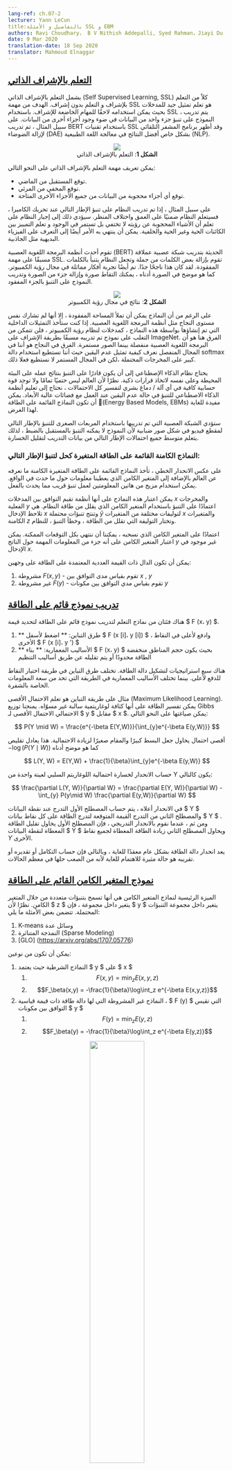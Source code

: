```yaml
---
lang-ref: ch.07-2
lecturer: Yann LeCun
title:بالتفاصيل و الأمثلة SSL و EBM
authors: Ravi Choudhary， B V Nithish Addepalli, Syed Rahman，Jiayi Du
date: 9 Mar 2020
translation-date: 18 Sep 2020
translator: Mahmoud Elnaggar
---
```



## [التعلم بالإشراف الذاتي](https://www.youtube.com/watch?v=tVwV14YkbYs&t=2683s)

يشمل التعلم بالإشراف الذاتي (Self Supervised Learning, SSL) كلاً من التعلم بلإشراف و التعلم بدون إشراف. الهدف من مهمة SSL هو تعلم تمثيل جيد للمدخلات بحيث يمكن استخدامه لاحقًا للمهام الخاضعة للإشراف. باستخدام SSL ، يتم تدريب النموذج على تنبؤ جزء واحد من البيانات في ضوء وجود أجزاء أخرى من البيانات. على سبيل المثال ، تم تدريب BERT باستخدام تقنيات SSL وقد أظهر برنامج المشفر التلقائي لإزالة الضوضاء (DAE) بشكل خاص أفضل النتائج في معالجة اللغة الطبيعية (NLP).
<center>
<img src="{{site.baseurl}}/images/week07/07-2/1_ssl.png"/><br>
<b>الشكل 1</b>: التعلم بالإشراف الذاتي
</center>

يمكن تعريف مهمة التعلم بالإشراف الذاتي على النحو التالي:
* توقع المستقبل من الماضي.
* توقع المخفي من المرئي.
* توقع أي أجزاء محجوبة من البيانات من جميع الأجزاء الأخرى المتاحة.

على سبيل المثال ، إذا تم تدريب النظام على تنبؤ الإطار التالي عند تحريك الكاميرا ، فسيتعلم النظام ضمنيًا على العمق واختلاف المنظر. سيؤدي ذلك إلى إجبار النظام على تعلم أن الأشياء المحجوبة عن رؤيته لا تختفي بل تستمر في الوجود و تعلم التمييز بين الكائنات الحية وغير الحية والخلفية. يمكن أن ينتهي به الأمر أيضًا إلى التعرف على الفيزياء البديهية مثل الجاذبية.

تقوم أحدث أنظمة البرمجة اللغوية العصبية (BERT) الحديثة بتدريب شبكة عصبية عملاقة مسبقًا على مهمة SSL. تقوم بإزالة بعض الكلمات من جملة وتجعل النظام يتنبأ بالكلمات المفقودة. لقد كان هذا ناجحًا جدًا. تم أيضًا تجربة أفكار مماثلة في مجال رؤية الكمبيوتر. كما هو موضح في الصورة أدناه ، يمكنك التقاط صورة وإزالة جزء من الصورة وتدريب النموذج على التنبؤ بالجزء المفقود.

<center>
<img src="{{site.baseurl}}/images/week07/07-2/2_cv_eg.png"/><br>
<b>الشكل 2</b>: نتائج في مجال رؤية الكمبيوتر
</center>

على الرغم من أن النماذج يمكن أن تملأ المساحة المفقودة ، إلا أنها لم تشارك نفس مستوى النجاح مثل أنظمة البرمجة اللغوية العصبية. إذا كنت ستأخذ التمثيلات الداخلية التي تم إنشاؤها بواسطة هذه النماذج ، كمدخلات لنظام رؤية الكمبيوتر ، فلن تتمكن من التغلب على نموذج تم تدريبه مسبقًا بطريقة الإشراف على ImageNet. الفرق هنا هو أن البرمجة اللغوية العصبية منفصلة بينما الصور مستمرة. الفرق في النجاح هو أننا في المجال المنفصل نعرف كيفية تمثيل عدم اليقين حيث أننا نستطيع استخدام دالة softmax كبير على المخرجات المحتملة ،لكن في المجال المستمر لا نستطيع فعلا ذلك.

يحتاج نظام الذكاء الإصطناعي إلى أن يكون قادرًا على التنبؤ بنتائج عمله على البيئة المحيطة وعلى نفسه لاتخاذ قرارات ذكية. نظرًا لأن العالم ليس حتميًا تمامًا ولا توجد قوة حسابية كافية في أي آلة / دماغ بشري لتفسير كل الاحتمالات ، نحتاج إلى تعليم أنظمة الذكاء الاصطناعي للتنبؤ في حالة عدم اليقين عند العمل مع فضائات عالية الأبعاد. يمكن أن تكون النماذج القائمة على الطاقة (ُEnergy Based Models, EBMs) مفيدة للغاية لهذا الغرض.

ستؤدي الشبكة العصبية التي تم تدريبها باستخدام المربعات الصغرى للتنبؤ بالإطار التالي لمقطع فيديو في شكل صور ضبابية لأن النموذج لا يمكنه التنبؤ بالمستقبل بالضبط ، لذلك يتعلم متوسط ​​جميع احتمالات الإطار التالي من بيانات التدريب لتقليل الخسارة.

### النماذج الكامنة القائمة على الطاقة المتغيرة كحل لتنبؤ الإطار التالي:
على عكس الانحدار الخطي ، تأخذ النماذج القائمة على الطاقة المتغيرة الكامنة ما نعرفه عن العالم بالإضافة إلى المتغير الكامن الذي يعطينا معلومات حول ما حدث في الواقع. يمكن استخدام مزيج من هاتين المعلومتين لعمل تنبؤ قريب مما يحدث بالفعل.

يمكن اعتبار هذه النماذج على أنها أنظمة تقيم التوافق بين المدخلات $x$ والمخرجات الفعلية $y$ اعتمادًا على التنبؤ باستخدام المتغير الكامن الذي يقلل من طاقة النظام. هي تلاحظ الإدخال $x$ وتنتج تنبؤات محتملة $\bar{y}$  لتوليفات مختلفة من المتغيرات $x$ والمتغيرات الكامنة  $z$ وتختار التوليفة التي تقلل من الطاقة ، وخطأ التنبؤ ، للنظام.

اعتمادًا على المتغير الكامن الذي نسحبه ، يمكننا أن ننتهي بكل التوقعات الممكنة. يمكن اعتبار المتغير الكامن على أنه جزء من المعلومات المهمة حول الناتج $y$ غير موجود في الإدخال $x$.

يمكن أن تكون الدال ذات القيمة العددية المعتمدة على الطاقة على وجهين:
1. مشروطة $F(x, y)$ - تقوم بقياس مدى التوافق بين $x$ , $y$
2. غير مشروطة $F(y)$ - تقوم بقياس مدي التوافق بين مكونات $y$


## [تدريب نموذج قائم على الطاقة](https://www.youtube.com/watch?v=tVwV14YkbYs&t=3957s)

هناك فئتان من نماذج التعلم لتدريب نموذج قائم على الطاقة لتحديد قيمة $ F (x، y) $.
1. ** طرق التباين: ** اضغط لأسفل $ F (x [i]، y [i]) $ ، وادفع لأعلى في النقاط الأخرى $ F (x [i]، y ') $
2. ** الأساليب المعمارية: ** بناء $ F (x، y) $ بحيث يكون حجم المناطق منخفضة الطاقة محدودًا أو يتم تقليله عن طريق أساليب التنظيم

هناك سبع استراتيجيات لتشكيل دالة الطاقة. تختلف طرق التباين في طريقة اختيار النقاط للدفع لأعلى. بينما تختلف الأساليب المعمارية في الطريقة التي تحد من سعة المعلومات الخاصة بالشفرة.

مثال على طريقة التباين هو تعلم الاحتمال الأقصى (Maximum Likelihood Learning). يمكن تفسير الطاقة على أنها كثافة لوغاريتمية سالبة غير مسوّاه. يمنحنا توزيع Gibbs الاحتمالي الاحتمال الأقصى لـ $ y $ مقابل $ x $. يمكن صياغتها على النحو التالي:

$$
P(Y \mid W) = \frac{e^{-\beta E(Y,W)}}{\int_{y}e^{-\beta E(y,W)}}
$$

أقصى احتمال يحاول جعل البسط كبيرًا والمقام صغيرًا لزيادة الاحتمالية. هذا يعادل تقليص $-\log(P(Y \mid W))$ كما هو موضح أدناه

$$
L(Y, W) = E(Y,W) + \frac{1}{\beta}\int_{y}e^{-\beta E(y,W)}
$$

حساب الانحدار لخسارة احتمالية اللوغاريتم السلبي لعينة واحدة من Y  يكون كالتالي:

$$
\frac{\partial L(Y, W)}{\partial W} = \frac{\partial E(Y, W)}{\partial W} - \int_{y} P(y\mid W) \frac{\partial E(y,W)}{\partial W}
$$

في الانحدار أعلاه ، يتم حساب المصطلح الأول التدرج عند نقطة البيانات $ Y $ والمصطلح الثاني من التدرج القيمة المتوقعة لتدرج الطاقة على كل نقاط بيانات $ Y $ . ومن ثم ، عندما نقوم بالانحدار التدريجي ، فإن المصطلح الأول يحاول تقليل الطاقة المعطاة لنقطة البيانات $ Y $ ويحاول المصطلح الثاني زيادة الطاقة المعطاة لجميع نقاط $Y$ الأخرى.

يعد انحدار دالة الطاقة بشكل عام معقدًا للغاية ، وبالتالي فإن حساب التكامل أو تقديره أو تقريبه هو حالة مثيرة للاهتمام للغاية لأنه من الصعب حلها في معظم الحالات.


## [نموذج المتغير الكامن القائم على الطاقة](https://www.youtube.com/watch?v=tVwV14YkbYs&t=4767s)

الميزة الرئيسية لنماذج المتغير الكامن هي أنها تسمح بتنبؤات متعددة من خلال المتغير الكامن. نظرًا لأن $ z $ يتغير داخل مجموعة ، فإن $ y $ يتغير داخل مجموعة التنبؤات المحتملة. تتضمن بعض الأمثلة ما يلي:
1. K-means وسائل عدة
2. النمذجة المتناثرة (Sparse Modeling)
3. [GLO] (https://arxiv.org/abs/1707.05776)


يمكن أن تكون من نوعين:
1. النماذج الشرطية حيث يعتمد $ y $ على $ x $
    1. $$F(x,y) = \text{min}_{z} E(x,y,z)$$
    2. $$F_\beta(x,y) = -\frac{1}{\beta}\log\int_z e^{-\beta E(x,y,z)}$$
2. النماذج غير المشروطة التي لها دالة طاقة ذات قيمة قياسية ، $ F (y) $ التي تقيس التوافق بين مكونات $ y $
    1. $$F(y) = \text{min}_{z} E(y,z)$$
    2. $$F_\beta(y) = -\frac{1}{\beta}\log\int_z e^{-\beta E(y,z)}$$

<center>
<img src="{{site.baseurl}}/images/week07/07-2/3_lv_ebm.png" width="50%"/><br>
<b>الشكل 3</b>:  المتغير الكامن القائم على الطاقة
</center>


##  مثال على نموذج المتغير الكامن EBM: k-means

K-mean هي خوارزمية تجميع بسيطة يمكن اعتبارها أيضًا نموذجًا قائمًا على الطاقة حيث نحاول نمذجة التوزيع على $ y $. دالة الطاقة هي $ E (y، z) = \ Vert y-Wz \ Vert ^ 2 $ حيث $ z $ متجه ساخن بقيمة $ 1 $.
 طريقة الوسائل العدة (k-mean) هو خوارزمية تجميع بسيطة يمكن اعتبارها أيضا نموذجًا قائمًا على الطاقة حينما نحاول نمذجة التوزيع على المتغير $y$. دالة الطاقة هي $$ُE(y,z) = \Vert y-Wz \Vert^2 حيث أن  $z$  هو متجه ساخن واحد (1-hot vector)   

<center>
<img src="{{site.baseurl}}/images/week07/07-2/4_kmeans.png" width="50%"/><br>
<b>الشكل 4</b>: مثال للوسائل العدة
</center>

بالنظر إلى قيمة $ y $ و $ k $ ، يمكننا عمل استنتاج من خلال معرفة أي من الأعمدة المحتملة من $w$ ذات العدد $k$ يقلل من خطأ إعادة البناء أو دالة الطاقة. لتدريب الخوارزمية ، يمكننا اعتماد نهج حيث يمكننا العثور على $ z $ لاختيار عمود $ W $ الأقرب إلى $ y $ ثم محاولة الاقتراب من خلال اتخاذ خطوة انحدار وتكرار العملية. مع ذلك ، فإن انحدار الكتل التدريجي (Block gradient descent)  يعمل بشكل أفضل وأسرع.

في الرسم أدناه يمكننا أن نرى نقاط البيانات على طول اللولب الوردي. تتوافق النقط السوداء المحيطة بهذا الخط مع الآبار التربيعية حول كل نموذج أولي لـ $ W $.
<center>
<img src="{{site.baseurl}}/images/week07/07-2/5_spiral.png" width="50%"/><br>
<b>الشكل 5</b>: الرسم اللولبي
</center>

بمجرد أن نتعلم دالة الطاقة ، يمكننا البدء في معالجة أسئلة مثل:
1. بالنظر إلى النقطة $ y_1 $ ، هل يمكننا توقع $ y_2 $؟
2. بالنظر إلى $ y $ ، هل يمكننا إيجاد أقرب نقطة لها في مجمع البيانات؟

تنتمي الوسائل العدة k-means إلى الأساليب المعمارية (على عكس طرق التباين). ومن ثم فإننا لا نرفع الطاقة لأعلى في أي مكان ، كل ما نفعله هو دفع الطاقة إلى الأسفل في مناطق معينة. هناك عيب واحد هو أنه بمجرد تحديد قيمة $ k $ ، يمكن أن يكون هناك فقط عدد $ k $ من النقاط التي تحتوي على $ 0 $ من الطاقة ، وكل نقطة أخرى سيكون لها طاقة أعلى تنمو بشكل تربيعي كلما ابتعدنا عنهم.
## طرق التباين

وفقًا للدكتور Yann LeCun ، سيستخدم الجميع طرقًا معمارية في مرحلة ما ، ولكن في هذه اللحظة ، فإن أساليب التباين تعمل جيدًا مع الصور. ضع في اعتبارك الشكل أدناه الذي يوضح لنا بعض نقاط البيانات وخطوط سطح الطاقة. من الناحية المثالية ، نريد أن يكون لسطح الطاقة أقل طاقة في مجمع البيانات. ومن ثم فإن ما نود فعله هو خفض الطاقة (بمعنى آخر قيمة $ F (x، y) $) حول مثال التدريب ، ولكن هذا وحده قد لا يكون كافياً. ومن ثم نرفعها أيضًا مقابل $ y $ في المنطقة التي يجب أن تحتوي على طاقة عالية ولكن بها طاقة منخفضة.


<center>
<img src="{{site.baseurl}}/images/week07/07-2/6_contrastive_1.png" width="50%"/><br>
<b>الشكل 6</b>: طرق التباين
</center>

هناك عدة طرق للعثور على هؤلاء المرشحين $ y $ الذين نريد زيادة الطاقة من أجلهم. بعض الأمثلة هي:
1. Denoising Autoencoder  المشفر التلقائي المقلل للضوضاء
2. الاختلاف التبايني Contrastive Divergence
3. Monte Carlo مونتي كارلو
4. سلسلة ماركوف مونتي كارلو Markov Monte Carlo
5. مونتي كارلو الهاميلتوني Hamiltonian Monte carlo

سنناقش بإيجاز المشفر التلقائي المقلل للضوضاء والاختلاف التبايني.


### المشفر التلقائي المقلل للضوضاء (DAE)

 إحدى طرق إيجاد $ y $  لأجل زيادة الطاقة لها هي عن طريق احداث اضطراب عشوائي لمثال التدريب كما هو موضح بواسطة الأسهم الخضراء في الرسم أدناه.
<center>
<img src="{{site.baseurl}}/images/week07/07-2/7_contrastive_2.png" width="50%"/><br>
<b>الشكل 7</b>: الخريطة الطبوغرافية
</center>

مجرد أن يكون لدينا نقطة بيانات تالفة ، يمكننا دفع الطاقة هنا. إذا قمنا بذلك عدة مرات بشكل كافٍ لجميع نقاط البيانات ، فإن عينة الطاقة سوف تلتف حول أمثلة التدريب. توضح الحبكة التالية كيف يتم التدريب.

<center>
<img src="{{site.baseurl}}/images/week07/07-2/8_training.png" width="50%"/><br>
<b>الشكل 8</b>: التدريب
</center>

خطوات التدريب:
1. خذ نقطة $ y $ وأفسدها
2. درب المشفر ومفكك التشفير لإعادة بناء نقطة البيانات الأصلية من نقطة البيانات التالفة هذه


إذا تم تدريب DAE بشكل صحيح ، فإن الطاقة تنمو بشكل تربيعي كلما ابتعدنا عن مجمع البيانات.

يوضح المخطط التالي كيف نستخدم DAE.

<center>
<img src="{{site.baseurl}}/images/week07/07-2/9_dae_use.png" width="50%"/><br>
<b>الشكل 9</b>: كيفية استخدام DAE
</center>


### BERT


يتم تدريب BERT بالمثل ، باستثناء أن الفرغ متقطع لأننا نتعامل مع نص. تتكون تقنية الفساد من إخفاء بعض الكلمات وتتكون خطوة إعادة البناء من محاولة التنبؤ بها. ومن ثم ، يسمى هذا أيضًا المشفر التلقائي المقنع.


### الاختلاف التبايني

يقدم لنا الاختلاف التباين طريقة أكثر ذكاءً لإيجاد نقطة $ y $ التي نريد زيادة الطاقة من أجلها. يمكننا إعطاء دفعة عشوائية لنقطة التدريب الخاصة بنا ثم نحرك دالة الطاقة لأسفل باستخدام الانحدار التدريجي. في نهاية المسار ، ندفع الطاقة لأعلى للنقطة التي نهبط عليها. هذا موضح في الرسم أدناه باستخدام الخط الأخضر.

<center>
<img src="{{site.baseurl}}/images/week07/07-2/10_contrastive_div.png" width="50%"/><br>
<b>الشكل 10</b>:  الاختلاف التبايني
</center>
